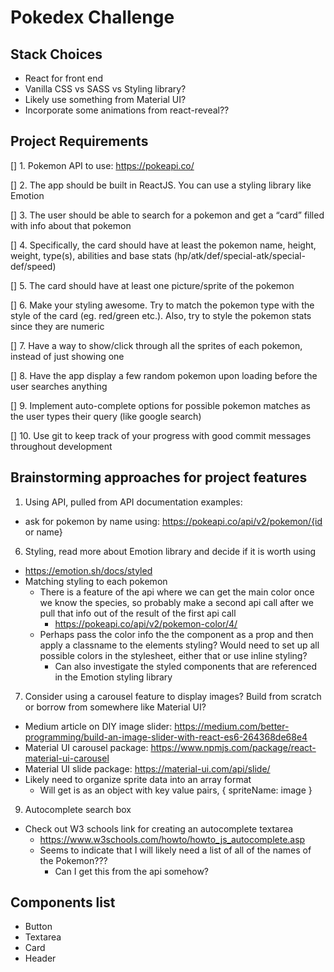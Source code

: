 # Pokedex Challenge 

## Stack Choices
- React for front end
- Vanilla CSS vs SASS vs Styling library?
- Likely use something from Material UI? 
- Incorporate some animations from react-reveal??

## Project Requirements
[] 1. Pokemon API to use: https://pokeapi.co/  

[] 2. The app should be built in ReactJS. You can use a styling library like Emotion  

[] 3. The user should be able to search for a pokemon and get a “card” filled with info  about that pokemon  

[] 4. Specifically, the card should have at least the pokemon name, height, weight, type(s), abilities and base stats (hp/atk/def/special-atk/special-def/speed)  

[] 5. The card should have at least one picture/sprite of the pokemon  

[] 6. Make your styling awesome. Try to match the pokemon type with the style of the card (eg. red/green etc.). Also, try to style the pokemon stats since they are numeric  

[] 7. Have a way to show/click through all the sprites of each pokemon, instead of just showing one  

[] 8. Have the app display a few random pokemon upon loading before the user searches anything  

[] 9. Implement auto-complete options for possible pokemon matches as the user types their query (like google search)  

[] 10. Use git to keep track of your progress with good commit messages throughout development  


## Brainstorming approaches for project features 
1. Using API, pulled from API documentation examples: 
  * ask for pokemon by name using:  https://pokeapi.co/api/v2/pokemon/{id or name}

6. Styling, read more about Emotion library and decide if it is worth using
  * https://emotion.sh/docs/styled
  * Matching styling to each pokemon  
    * There is a feature of the api where we can get the main color once we know the species, so probably make a second api call after we pull that info out of the result of the first api call 
      * https://pokeapi.co/api/v2/pokemon-color/4/
    * Perhaps pass the color info the the component as a prop and then apply a classname to the elements styling? Would need to set up all possible colors in the stylesheet, either that or use inline styling? 
      * Can also investigate the styled components that are referenced in the Emotion styling library

7. Consider using a carousel feature to display images? Build from scratch or borrow from somewhere like Material UI? 
  * Medium article on DIY image slider: https://medium.com/better-programming/build-an-image-slider-with-react-es6-264368de68e4
  *  Material UI carousel package: https://www.npmjs.com/package/react-material-ui-carousel
  * Material UI slide package: https://material-ui.com/api/slide/
  * Likely need to organize sprite data into an array format
      * Will get is as an object with key value pairs, { spriteName: image }

9. Autocomplete search box
  * Check out W3 schools link for creating an autocomplete textarea
    * https://www.w3schools.com/howto/howto_js_autocomplete.asp
    * Seems to indicate that I will likely need a list of all of the names of the Pokemon???
      * Can I get this from the api somehow? 

## Components list
- Button
- Textarea 
- Card 
- Header 
